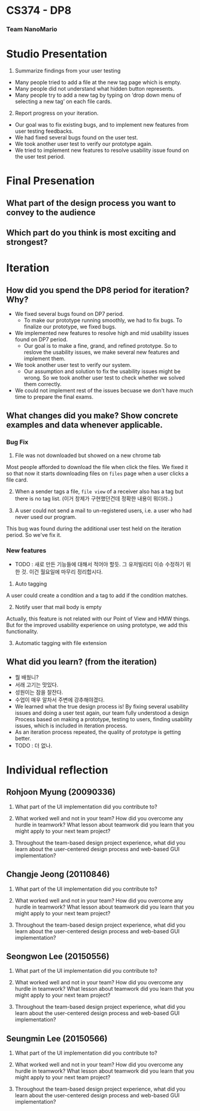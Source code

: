 # CS374 - DP8
### Team NanoMario

# Studio Presentation
1. Summarize findings from your user testing
- Many people tried to add a file at the new tag page which is empty.
- Many people did not understand what hidden button represents.
- Many people try to add a new tag by typing on ‘drop down menu of selecting a new tag’ on each file cards.

2. Report progress on your iteration. 

- Our goal was to fix existing bugs, and to implement new features from user testing feedbacks.
- We had fixed several bugs found on the user test.
- We took another user test to verify our prototype again.
- We tried to implement new features to resolve usability issue found on the user test period.

<!--For (2), it could be things you've already accomplished since user testing or plan to cover. Your studiomates and TA will provide feedback on how you might most effectively use the last week for the best outcome.-->

# Final Presenation
## What part of the design process you want to convey to the audience

## Which part do you think is most exciting and strongest?

# Iteration
<!--
## Plan
1. First, we are going to implement solutions to resolve high and mid usability issues discovered on the user test, which is explained on `Usability issue` part, until June 8th.
2. After that, we are going to run another user tests until June 10th, to clarify whether our usability issues were solved or not. 
3. Before the final presentation, we are going to fix bugs and other critical usability issues discovered on the iteration #1 and #2 (which are written above). 
4. If we have some more time before the final presentation, we would solve low usability issues. 
-->
## How did you spend the DP8 period for iteration? Why?
- We fixed several bugs found on DP7 period. 
    - To make our prototype running smoothly, we had to fix bugs. To finalize our prototype, we fixed bugs. 
- We implemented new features to resolve high and mid usability issues found on DP7 period.
    - Our goal is to make a fine, grand, and refined prototype. So to reslove the usability issues, we make several new features and implement them.  
- We took another user test to verify our system.
    - Our assumption and solution to fix the usability issues might be wrong. So we took another user test to check whether we solved them correctly. 
- We could not implement rest of the issues becuase we don't have much time to prepare the final exams.

## What changes did you make? Show concrete examples and data whenever applicable.
### Bug Fix
1. File was not downloaded but showed on a new chrome tab

Most people afforded to download the file when click the files. We fixed it so that now it starts downloading files on `files` page when a user clicks a file card.

2. When a sender tags a file, `file view` of a receiver also has a tag but there is no tag list. (이거 창제가 구현했던건데 정확한 내용이 뭐더라..)


3. A user could not send a mail to un-registered users, i.e. a user who had never used our program.

This bug was found during the additional user test held on the iteration period.  So we've fix it.


### New features
- TODO : 새로 만든 기능들에 대해서 적어야 할듯. 그 유저빌리티 이슈 수정하기 위한 것. 이건 월요일에 마무리 정리합시다.
1. Auto tagging

A user could create a condition and a tag to add if the condition matches.

2. Notify user that mail body is empty

Actually, this feature is not related with our Point of View and HMW things. But for the improved usability experience on using prototype, we add this functionality.

3. Automatic tagging with file extension


## What did you learn? (from the iteration)
- 뭘 배웠니?
- 서래 고기는 맛있다.
- 성원이는 잠을 잘잔다.
- 수업이 매우 알차서 주변에 강추해야겠다.
- We learned what the true design process is! By fixing several usability issues and doing a user test again, our team fully understood a design Process based on making a prototype, testing to users, finding usability issues, which is included in iteration process.
- As an iteration process repeated, the quality of prototype is getting better.
- TODO : 더 없나.


# Individual reflection
## Rohjoon Myung (20090336)
1. What part of the UI implementation did you contribute to?

2. What worked well and not in your team? How did you overcome any hurdle in teamwork? What lesson about teamwork did you learn that you might apply to your next team project?

3. Throughout the team-based design project experience, what did you learn about the user-centered design process and web-based GUI implementation?


## Changje Jeong (20110846)
1. What part of the UI implementation did you contribute to?

2. What worked well and not in your team? How did you overcome any hurdle in teamwork? What lesson about teamwork did you learn that you might apply to your next team project?

3. Throughout the team-based design project experience, what did you learn about the user-centered design process and web-based GUI implementation?

## Seongwon Lee (20150556)
1. What part of the UI implementation did you contribute to?

2. What worked well and not in your team? How did you overcome any hurdle in teamwork? What lesson about teamwork did you learn that you might apply to your next team project?

3. Throughout the team-based design project experience, what did you learn about the user-centered design process and web-based GUI implementation?

## Seungmin Lee (20150566)

1. What part of the UI implementation did you contribute to?

2. What worked well and not in your team? How did you overcome any hurdle in teamwork? What lesson about teamwork did you learn that you might apply to your next team project?

3. Throughout the team-based design project experience, what did you learn about the user-centered design process and web-based GUI implementation?
